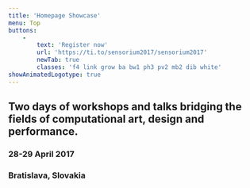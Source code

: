 ```yaml
---
title: 'Homepage Showcase'
menu: Top
buttons:
    -
        text: 'Register now'
        url: 'https://ti.to/sensorium2017/sensorium2017'
        newTab: true
        classes: 'f4 link grow ba bw1 ph3 pv2 mb2 dib white'
showAnimatedLogotype: true
---
```


## Two days of workshops and talks bridging the fields of computational art, design and performance.
### 28-29 April 2017
### Bratislava, Slovakia